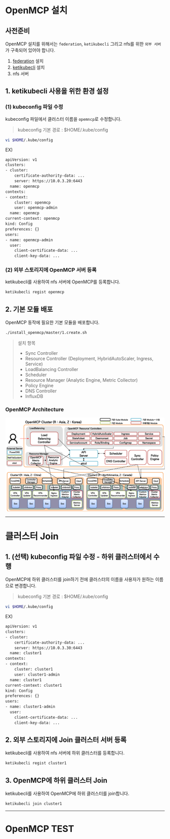 # OpenMCP 설치

## 사전준비  

OpenMCP 설치를 위해서는 `federation`, `ketikubecli` 그리고 nfs를 위한 `외부 서버`가 구축되어 있어야 합니다.

1. [federation](https://github.com/kubernetes-sigs/kubefed/blob/master/docs/userguide.md) 설치
1. [ketikubecli](https://github.com/openmcp/openmcp/tree/master/ketikubecli) 설치
1. nfs 서버

## 1. ketikubecli 사용을 위한 환경 설정 

### (1) kubeconfig 파일 수정

kubeconfig 파일에서 클러스터 이름을 `opemncp`로 수정합니다.
> kubeconfig 기본 경로 : $HOME/.kube/config

```bash
vi $HOME/.kube/config
```
EX)
```bash
apiVersion: v1
clusters:
- cluster:
    certificate-authority-data: ...
    server: https://10.0.3.20:6443
  name: openmcp
contexts:
- context:
    cluster: openmcp
    user: openmcp-admin
  name: openmcp
current-context: openmcp
kind: Config
preferences: {}
users:
- name: openmcp-admin
  user:
    client-certificate-data: ...
    client-key-data: ...
```

### (2) 외부 스토리지에 OpenMCP 서버 등록
ketikubecli를 사용하여 nfs 서버에 OpenMCP를 등록합니다.
```bash
ketikubecli regist openmcp
```


## 2. 기본 모듈 배포  

OpenMCP 동작에 필요한 기본 모듈을 배포합니다.

```bash
./install_openmcp/master/1.create.sh
```
> 설치 항목
> - Sync Controller
> - Resource Controller (Deployment, HybridAutoScaler, Ingress, Service)
> - LoadBalancing Controller
> - Scheduler
> - Resource Manager (Analytic Engine, Metric Collector)
> - Policy Engine
> - DNS Controller
> - InfluxDB

### OpenMCP Architecture
![Architecture of the openmcp](/openmcp_architecture_2.png)

---

# 클러스터 Join
## 1. (선택) kubeconfig 파일 수정 - 하위 클러스터에서 수행
OpenMCP에 하위 클러스터를 join하기 전에 클러스터의 이름을 사용자가 원하는 이름으로 변경합니다.
> kubeconfig 기본 경로 : $HOME/.kube/config

```bash
vi $HOME/.kube/config
```
EX)
```bash
apiVersion: v1
clusters:
- cluster:
    certificate-authority-data: ...
    server: https://10.0.3.30:6443
  name: cluster1
contexts:
- context:
    cluster: cluster1
    user: cluster1-admin
  name: cluster1
current-context: cluster1
kind: Config
preferences: {}
users:
- name: cluster1-admin
  user:
    client-certificate-data: ...
    client-key-data: ...
```

## 2. 외부 스토리지에 Join 클러스터 서버 등록
ketikubecli를 사용하여 nfs 서버에 하위 클러스터를 등록합니다.
```bash
ketikubecli regist cluster1
```

## 3. OpenMCP에 하위 클러스터 Join
ketikubecli를 사용하여 OpenMCP에 하위 클러스터를 join합니다.
```bash
ketikubecli join cluster1
```

---

# OpenMCP TEST




